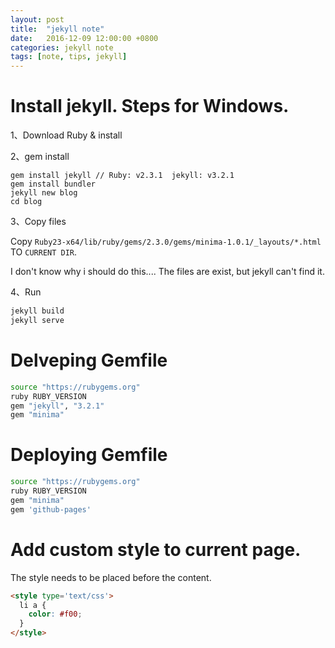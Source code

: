 ```yaml
---
layout: post
title:  "jekyll note"
date:   2016-12-09 12:00:00 +0800
categories: jekyll note
tags: [note, tips, jekyll]
---
```


# Install jekyll. Steps for Windows.

1、Download Ruby & install

2、gem install

```base
gem install jekyll // Ruby: v2.3.1  jekyll: v3.2.1
gem install bundler
jekyll new blog
cd blog
```

3、Copy files

Copy `Ruby23-x64/lib/ruby/gems/2.3.0/gems/minima-1.0.1/_layouts/*.html` TO `CURRENT DIR`.

I don't know why i should do this.... The files are exist, but jekyll can't find it.

4、Run

```bash
jekyll build
jekyll serve
```


# Delveping Gemfile

```bash
source "https://rubygems.org"
ruby RUBY_VERSION
gem "jekyll", "3.2.1"
gem "minima"
```


# Deploying Gemfile

```bash
source "https://rubygems.org"
ruby RUBY_VERSION
gem "minima"
gem 'github-pages'
```

# Add custom style to current page.
The style needs to be placed before the content.

```html
<style type='text/css'>
  li a {
    color: #f00;
  }
</style>
```
